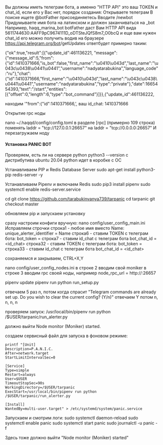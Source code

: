 Вы должны иметь телеграм бота, а именно "HTTP API" это ваш TOKEN и chat_id, если его у Вас нет, порядок создания:
Открываете телеграм
В поиске ищете @botFather
присоединяетесь
Вводите /newbot
Придумываете имя бота на латинском и должен заканчиваться на _bot
Например, haqq_marina_bot
botFather даст Вам HTTP API  вида
5611744630:AAFF9pC9674111D_oDTSteJQfS8m7_O0bcQ
и еще вам нужен chat_id
его можно получить водив на браузере https://api.telegram.org/bot<HTTP API>/getUpdates
ответбудет примерно таким:

{"ok":true,"result":[{"update_id":461136221,
"message":{"message_id":5,"from":{"id":1410371666,"is_bot":false,"first_name":"\u0410\u043d","last_name":"\u043c\u0438\u0441\u0441","username":"nadyatarabukina","language_code":"ru"},"chat":{"id":1410371666,"first_name":"\u0410\u043d","last_name":"\u043c\u0438\u0441\u0441","username":"nadyatarabukina","type":"private"},"date":1665454393,"text":"/start","entities":[{"offset":0,"length":6,"type":"bot_command"}]}},{"update_id":461136222,

находим '"from":{"id":1410371666,', ваш id_chat: 1410371666

  Открытие rpc ноды

nano ~/.haqqd/config/config.toml
в разделе [rpc] (примерно 109 строка)
поменять laddr = "tcp://127.0.0.1:26657" на laddr = "tcp://0.0.0.0:26657"
И перезагружаем ноду
  
  <h4>Установка PANIC BOT</h4>

Проверяем, есть ли на сервере python
python3 --version
с дистрибутива ubuntu 20.04 python идет в коробке с ОС

Устанавливаем PIP и Redis Database Server
sudo apt-get install python3-pip redis-server -y

Устанавливаем Pipenv и включаем Redis
sudo pip3 install pipenv
sudo systemctl enable redis-server.service

cd
git clone https://github.com/tarabukinvanya739/tarpanic
cd tarpanic
git checkout master

обновляем pip и запускаем установку

сразу настроим конфиги вручную:
nano config/user_config_main.ini
Исправляем строчки
строка1 - любое имя вместо Name:
unique_alerter_identifier = Name 
строка6 - ставим TOKEN с телеграм бота:
bot_token = <TOKEN>
строка7 - ставим id_chat с телеграм бота
bot_chat_id = <id_chat>
строка32 - ставим TOKEN с телеграм бота:
bot_token = <TOKEN>
строка33 - ставим id_chat с телеграм бота
bot_chat_id = <id_chat>

сохраняемся и закрываем, CTRL+X,Y

nano config/user_config_nodes.ini
в строке 2 вводим свой moniker
в строке 3 вводим rpc своей ноды, например
node_rpc_url = http://<ip>:26657

pipenv update
pipenv run python run_setup.py

отвечаем 5 раз n, потом когда спрасит "Telegram commands are already set up. Do you wish to clear the current config? (Y/n)" отвечаем Y
потом n, n, n, n

проверяем запуск:
/usr/local/bin/pipenv run python /$USER/tarpanic/run_alerter.py

должно выйти Node monitor (Moniker) started.

создаем сервисный файл для запуска в фоновом режиме:
  
    printf "[Unit]
    Description=P.A.N.I.C.
    After=network.target
    StartLimitIntervalSec=0

    [Service]
    Type=simple
    Restart=always
    User=$USER
    TimeoutStopSec=90s
    WorkingDirectory=/$USER/tarpanic
    ExecStart=/usr/local/bin/pipenv run python /$USER/tarpanic/run_alerter.py
  
    [Install]
    WantedBy=multi-user.target" > /etc/systemd/system/panic.service 
   
  
Запускаем и смотрим логи:
  sudo systemctl daemon-reload
  sudo systemctl enable panic
  sudo systemctl start panic
  sudo journalctl -u panic -f
  
Здесь тоже должно выйти "Node monitor (Moniker) started"
